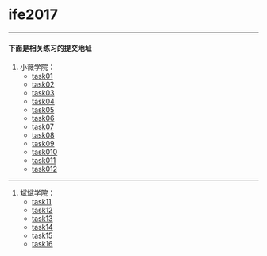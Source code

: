 ﻿# ife2017
---
#### 下面是相关练习的提交地址
1. 小薇学院：
    - [task01](http://htmlpreview.github.io/?https://github.com/visugar/ife2017/blob/master/01xiaowei/task01/index.html)
    - [task02](http://htmlpreview.github.io/?https://github.com/visugar/ife2017/blob/master/01xiaowei/task02/index.html)
    - [task03](http://htmlpreview.github.io/?https://github.com/visugar/ife2017/blob/master/01xiaowei/task03/float.html)
    - [task04](http://htmlpreview.github.io/?https://github.com/visugar/ife2017/blob/master/01xiaowei/task04/position_shade2.html)
    - [task05](http://htmlpreview.github.io/?https://github.com/visugar/ife2017/blob/master/01xiaowei/task05/two_layout.html)
    - [task06](http://htmlpreview.github.io/?https://github.com/visugar/ife2017/blob/master/01xiaowei/task06/index.html)
    - [task07](http://htmlpreview.github.io/?https://github.com/visugar/ife2017/blob/master/01xiaowei/task07/index.html)
    - [task08](http://htmlpreview.github.io/?https://github.com/visugar/ife2017/blob/master/01xiaowei/task08/index.html)
    - [task09](http://htmlpreview.github.io/?https://github.com/visugar/ife2017/blob/master/01xiaowei/task09/index.html)
    - [task010](http://htmlpreview.github.io/?https://github.com/visugar/ife2017/blob/master/01xiaowei/task010/index.html)
    - [task011](http://htmlpreview.github.io/?https://github.com/visugar/ife2017/blob/master/01xiaowei/task011/index.html)
    - [task012](http://htmlpreview.github.io/?https://github.com/visugar/ife2017/blob/master/01xiaowei/task012/index.html)
    

---
1. 斌斌学院：
    - [task11](http://htmlpreview.github.io/?https://github.com/visugar/ife2017/blob/master/02binbin/task11/index.html)
    - [task12](http://htmlpreview.github.io/?https://github.com/visugar/ife2017/blob/master/02binbin/task12/index.html)
    - [task13](http://htmlpreview.github.io/?https://github.com/visugar/ife2017/blob/master/02binbin/task13/index.html)
    - [task14](http://htmlpreview.github.io/?https://github.com/visugar/ife2017/blob/master/02binbin/task14/index.html)
    - [task15](http://htmlpreview.github.io/?https://github.com/visugar/ife2017/blob/master/02binbin/task15/index.html)
    - [task16](http://htmlpreview.github.io/?https://github.com/visugar/ife2017/blob/master/02binbin/task16/index.html)
